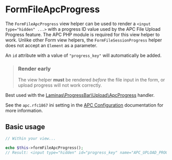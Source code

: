 # FormFileApcProgress

The `FormFileApcProgress` view helper can be used to render a `<input
type="hidden" ...>` with a progress ID value used by the APC File Upload
Progress feature. The APC PHP module is required for this view helper to work.
Unlike other Form view helpers, the `FormFileSessionProgress` helper does not
accept an `Element` as a parameter.

An `id` attribute with a value of `"progress_key"` will automatically be added.

> ### Render early
>
> The view helper **must** be rendered *before* the file input in the form, or
> upload progress will not work correctly.

Best used with the [Laminas\ProgressBar\Upload\ApcProgress](https://docs.laminas.dev/laminas-progressbar/upload/#apc-progress-handler)
handler.

See the `apc.rfc1867` ini setting in the [APC Configuration](http://php.net/apc.configuration)
documentation for more information.

## Basic usage

```php
// Within your view...

echo $this->formFileApcProgress();
// Result: <input type="hidden" id="progress_key" name="APC_UPLOAD_PROGRESS" value="12345abcde">
```
